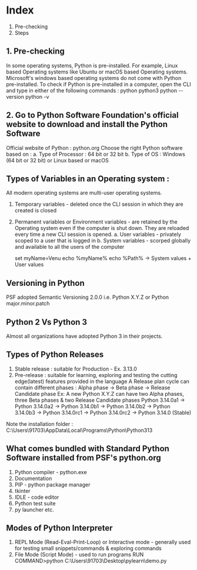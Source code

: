 # Index
1. Pre-checking
2. Steps

## 1. Pre-checking
In some operating systems, Python is pre-installed. For example, Linux based Operating systems like Ubuntu or macOS based Operating systems.
Microsoft's windows based operating systems do not come with Python pre-installed.
To check if Python is pre-installed in a computer, open the CLI and type in either of the following commands :
python
python3
python --version
python -v

## 2. Go to Python Software Foundation's official website to download and install the Python Software
Official website of Python : python.org
Choose the right Python software based on :
 a. Type of Processor : 64 bit or 32 bit
 b. Type of OS : Windows (64 bit or 32 bit) or Linux based or macOS

## Types of Variables in an Operating system :
All modern operating systems are multi-user operating systems.
1. Temporary variables - deleted once the CLI session in which they are created is closed
2. Permanent variables or Environment variables - are retained by the Operating system even if the computer is shut down. They are reloaded every time a new CLI session is opened.
   a. User variables - privately scoped to a user that is logged in
   b. System variables - scorped globally and available to all the users of the computer

    set myName=Venu
    echo %myName%
    echo %Path%  ->  System values + User values
   
## Versioning in Python 
PSF adopted Semantic Versioning 2.0.0 i.e. Python X.Y.Z  or Python major.minor.patch

## Python 2  Vs  Python 3
Almost all organizations have adopted Python 3 in their projects. 

## Types of Python Releases
1. Stable release : suitable for Production - Ex. 3.13.0
2. Pre-release : suitable for learning, exploring and testing the cutting edge(latest) features provided in the language
   A Release plan cycle can contain different phases : Alpha phase -> Beta phase -> Release Candidate phase
   Ex: A new Python X.Y.Z can have two Alpha phases, three Beta phases & two Release Candidate phases
       Python 3.14.0a1 -> Python 3.14.0a2 -> Python 3.14.0b1 -> Python 3.14.0b2 -> Python 3.14.0b3 -> Python 3.14.0rc1 -> Python 3.14.0rc2 -> Python 3.14.0 (Stable) 
    

Note the installation folder : C:\Users\91703\AppData\Local\Programs\Python\Python313

## What comes bundled with Standard Python Software installed from PSF's python.org
1. Python compiler - python.exe
2. Documentation
3. PIP - python package manager
4. tkinter
5. IDLE - code editor
6. Python test suite
7. py launcher
etc.

## Modes of Python Interpreter
1. REPL Mode (Read-Eval-Print-Loop) or Interactive mode - generally used for testing small snippets/commands & exploring commands
2. File Mode (Script Mode) - used to run programs 
   RUN COMMAND>python C:\Users\91703\Desktop\pylearn\demo.py

